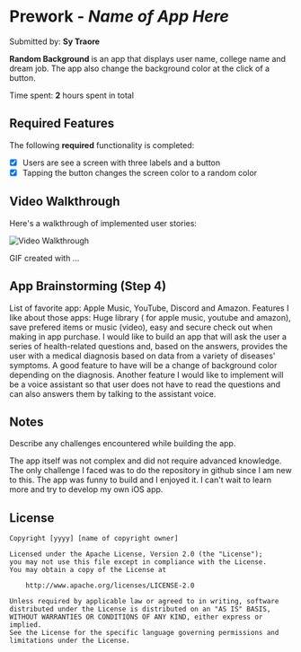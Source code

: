 # Prework - *Name of App Here*

Submitted by: **Sy Traore**

**Random Background** is an app that displays user name, college name and dream job. The app also change the background color at the click of a button.

Time spent: **2** hours spent in total

## Required Features

The following **required** functionality is completed:

- [x] Users are see a screen with three labels and a button
- [x] Tapping the button changes the screen color to a random color
 
## Video Walkthrough

Here's a walkthrough of implemented user stories:

<img src='http://i.imgur.com/link/to/your/gif/file.gif' title='Video Walkthrough' width='' alt='Video Walkthrough' />

<!-- Replace this with whatever GIF tool you used! -->
GIF created with ...  
<!-- Recommended tools:
[Kap](https://getkap.co/) for macOS
[ScreenToGif](https://www.screentogif.com/) for Windows
[peek](https://github.com/phw/peek) for Linux. -->

## App Brainstorming (Step 4)
List of favorite app: Apple Music, YouTube, Discord and Amazon.
Features I like about those apps: Huge library ( for apple music, youtube and amazon), save prefered items or music (video), easy and secure check out when making in app purchase.
I would like to build an app that will ask the user a series of health-related questions and, based on the answers, provides the
    user with a medical diagnosis based on data from a variety of diseases' symptoms. A good feature to have will be a change of background color depending on the diagnosis. Another feature I would like to implement will be a voice assistant so that user does not have to read the questions and can also answers them by talking to the assistant voice. 
 
## Notes

Describe any challenges encountered while building the app.

The app itself was not complex and did not require advanced knowledge. The only challenge I faced was to do the repository in github since I am new to this. The app was funny to build and I enjoyed it. I can't wait to learn more and try to develop my own iOS app.

## License

    Copyright [yyyy] [name of copyright owner]

    Licensed under the Apache License, Version 2.0 (the "License");
    you may not use this file except in compliance with the License.
    You may obtain a copy of the License at

        http://www.apache.org/licenses/LICENSE-2.0

    Unless required by applicable law or agreed to in writing, software
    distributed under the License is distributed on an "AS IS" BASIS,
    WITHOUT WARRANTIES OR CONDITIONS OF ANY KIND, either express or implied.
    See the License for the specific language governing permissions and
    limitations under the License.
